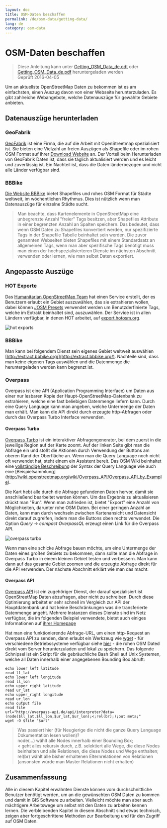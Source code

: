```yaml
---
layout: doc
title: OSM-Daten beschaffen
permalink: /de/osm-data/getting-data/
lang: de
category: osm-data
---
```


OSM-Daten beschaffen
=================  

> Diese Anleitung kann unter [Getting_OSM_Data_de.odt](/files/Getting_OSM_Data_de.odt) oder [Getting_OSM_Data_de.pdf](/files/Getting_OSM_Data_de.pdf) heruntergeladen werden  
> Geprüft 2016-04-05

Um an aktuellste OpenStreetMap Daten zu bekommen ist es am einfachsten, einen Auszug davon von einer Webseite herunterzuladen. Es gibt zahlreiche Webangebote, welche Datenauszüge für gewählte Gebiete anbieten.  

Datenauszüge herunterladen
--------------------------

### GeoFabrik

[GeoFabrik](http://geofabrik.de) ist eine Firma, die auf die Arbeit mit OpenStreetmap spezialisiert ist. Sie bieten eine Vielzahl an freien Auszügen als Shapefile oder im rohen OSM Format auf ihrer [Download Website](http://download.geofabrik.de) an.  Der Vorteil beim Herunterladen von GeoFabrik Daten ist, dass sie täglich aktualisiert werden und es leicht und zuverlässig ist. Ein Nachteil ist, dass die Daten länderbezogen und nicht alle Länder verfügbar sind.  

### BBBike  

[Die Website BBBike](http://download.bbbike.org/osm/bbbike/) bietet Shapefiles und rohes OSM Format für Städte weltweit, im wöchentlichen Rhythmus. Dies ist nützlich wenn man Datenauszüge für einzelne Städte sucht.

>Man beachte, dass Kartenelemente in OpenStreetMap eine unbegrenzte Anzahl "freier" Tags besitzen,
>aber Shapefiles Attribute in einer begrenzten Anzahl an Spalten speichern. Das bedeutet,
>dass wenn OSM Daten zu Shapefiles konvertiert werden, nur spezifizierte Tags
>in der Shapefile Tabelle beinhaltet sein werden. Die zuvor genannten Webseiten bieten Shapefiles
>mit einem Standardsatz an allgemeinen Tags, wenn man aber spezifische Tags benötigt
>muss man einen der hochspezialisierteren Dienste im nächsten Abschnitt verwenden
>oder lernen, wie man selbst Daten exportiert.

Angepasste Auszüge
-------------------

### HOT Exporte  

Das [Humanitarian OpenStreetMap Team](http://hotosm.org) hat einen Service erstellt, der es Benutzern erlaubt ein Gebiet auszuwählen, das sie extrahieren wollen, dabei können [JOSM Presets](/en/josm/josm-presets/) verwendet werden
um Benutzderfinierte Tags, welche im Extrakt beinhaltet sind, auszuwählen. Der Service ist in allen Ländern verfügbar, in denen HOT arbeitet, auf [export.hotosm.org](http://export.hotosm.org).

![hot exports][]

### BBBike  

Man kann bei folgendem Dienst sein eigenes Gebiet weltweit auswählen [http://extract.bbbike.org/](http://extract.bbbike.org/). Nachteile sind, dass man keine eigenen Tags auswählen und die Datenmenge die heruntergeladen werden kann begrenzt ist.  

### Overpass

Overpass ist eine API (Application Programming Interface) um Daten aus einer nur lesbaren Kopie der Haupt-OpenStreetMap-Datenbank zu extrahieren, welche eine fast beliebigen Datenmenge liefern kann. Durch eine Query Language kann man angeben, welche Untermenge der Daten man erhält. Man kann die API direkt durch erzeugte http-Abfragen oder durch das Overpass Turbo Interface verwenden.

#### Overpass Turbo

[Overpass Turbo](http://overpass-turbo.eu/) ist ein interaktiver Abfragengenerator, bei dem zuerst in die jeweilige Region auf der Karte zoomt. Auf der linken Seite gibt man die Abfrage ein und stößt die Aktionen durch Verwendung der Buttons am oberen Rand der Oberfläche an. Wenn man die Query Language noch nicht oft verwendet hat, steht einem ein Assistent bereit. Das OSM Wiki beinhaltet eine [vollständige Beschreibung](http://wiki.openstreetmap.org/wiki/Overpass_API/Overpass_QL) der Syntax der Query Language wie auch eine [Beispielsammlung] (http://wiki.openstreetmap.org/wiki/Overpass_API/Overpass_API_by_Example).

Die Kart hebt alle durch die Abfrage gefundenen Daten hervor, damit sie anschließend bearbeitet werden können. Um das Ergebnis zu aktualisieren drückt man "Run". Wenn man zufrieden ist, bietet "Export" eine Anzahl von Möglichkeiten, darunter rohe OSM Daten. Bei einer geringen Anzahl an Daten, kann man durch wechseln zwischen Kartenansicht und Datensicht direkt darauf zugreifen, indem man die Buttons oben rechts verwendet. Die Option *Query -> compact OverpassQL* erzeugt einen Link für die Overpass API.

![overpass turbo][]

Wenn man eine schicke Abfrage bauen möchte, um eine Untermenge der Daten eines großen Gebiets zu bekommen, dann sollte man die Abfrage in Overpass Turbo in einem kleinen Gebiet testen und verbessern. Man kann dann auf das gesamte Gebiet zoomen und die erzeugte Abfrage direkt für die API verwenden. Der nächste Abschnitt erklärt wie man das macht.

#### Overpass API

[Overpass API](http://wiki.openstreetmap.org/wiki/Overpass_API) ist ein zugehöriger Dienst, der darauf spezialisiert ist OpenStreetMap Daten abzufragen, aber nicht zu schreiben. Durch diese Optimierung arbeitet er sehr schnell im Vergleich zur API der Hauptdatenbank und hat keine Beschränkungen was die transferierte Datenmenge angeht. Mehrere Instanzen dieses Dienste sind im Netz verfügbar, die im folgenden Beispiel verwendete, bietet auch einiges Informationen auf [ihrer Homepage](http://overpass-api.de/)

Hat man eine funktionierende Abfrage-URL, um einen http-Request an Overpass API zu senden, dann erlaubt ein Werkzeug wie [wget](https://www.gnu.org/software/wget/) - für verschiedene Betriebssysteme verfügbar siehe [hier](http://wget.addictivecode.org/FrequentlyAskedQuestions?action=show&redirect=Faq#download) - die rohen OSM Dated direkt vom Server herunterzuladen  und lokal zu speichern. Das folgende Schnipsel ist ein Skript für die gebräuchliche Bash Shell auf Unix Systemen, welche all Daten innerhalb einer angegebenen Bounding Box abruft:

```
echo lower left latitude
read ll_lat
echo lower left longitude
read ll_lon
echo upper right latitude
read ur_lat
echo upper_right longitude
read ur_lon
echo output file
read file
url="http://overpass-api.de/api/interpreter?data=(node($ll_lat,$ll_lon,$ur_lat,$ur_lon);<;rel(br););out meta;"
wget -O $file "$url"
```
> Was passiert hier (für Neugierige die nicht die ganze Query Language Dokumentation lesen wollen)?  
>node(...) wählt alle Nodes innerhalb einer Bounding Box;  
>< geht alles rekursiv durch, z.B. selektiert alle Wege, die diese Nodes beinhalten und alle Relationen, die diese Nodes und Wege enthalten;  
>rel(br) wählt alle bisher erhaltenen Elternrelationen von Relationen (ansonsten würde man Master Relationen nicht erhalten)
>



Zusammenfassung
-------  

Alle in diesem Kapitel erwähnten Dienste können vom durchschnittliche Benutzer benötigt werden, um an die gewünschten OSM Daten zu kommen und damit in GIS Software zu arbeiten. Vielleicht möchte man aber auch mächtigere Arbeitswege um selbst mit den Daten zu arbeiten kennen lernen. Die verbleibenden Kapitel in diesem Abschnitt sind etwas technisch, zeigen aber fortgeschrittene Methoden zur Bearbeitung und für den Zugriff auf OSM Daten.  


[hot exports]: /images/osm-data/hot-exports.png
[overpass turbo]: /images/osm-data/overpass_turbo.png
